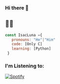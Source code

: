 ### Hi there 👋
## 🦮🦮
~~~js
const IsacLuna ={
   pronouns: "He"|"Him"
   code: [Only C]
   learning: [Python]
 }
~~~
### I'm Listening to: 
[![Spotify](https://novatorem-isacluna.vercel.app/api/spotify)](https://open.spotify.com/user/22wcygppmdwded6zljpbpqmfy)
